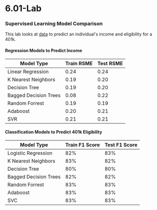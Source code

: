 # 6.01-Lab
### Supervised Learning Model Comparison

This lab looks at [data](http://fmwww.bc.edu/ec-p/data/wooldridge2k/401KSUBS.DES) to predict an individual's income and eligibility for a 401k.

#### Regression Models to Predict Income

Model Type | Train RSME | Test RSME
--|--|--
Linear Regression | 0.24 | 0.24
K Nearest Neighbors | 0.19 | 0.20
Decision Tree | 0.19 | 0.20
Bagged Decision Trees | 0.08 | 0.22
Random Forrest | 0.19 | 0.19
Adaboost | 0.20 | 0.21
SVR | 0.21 | 0.21

#### Classification Models to Predict 401k Eligibility

Model Type | Train F1 Score | Test F1 Score
--|--|--
Logistic Regression | 82% | 83%
K Nearest Neighbors | 83% | 82%
Decision Tree | 80% | 80%
Bagged Decision Trees | 82% | 82%
Random Forrest | 83% | 83%
Adaboost | 83% | 83%
SVC | 83% | 83%
